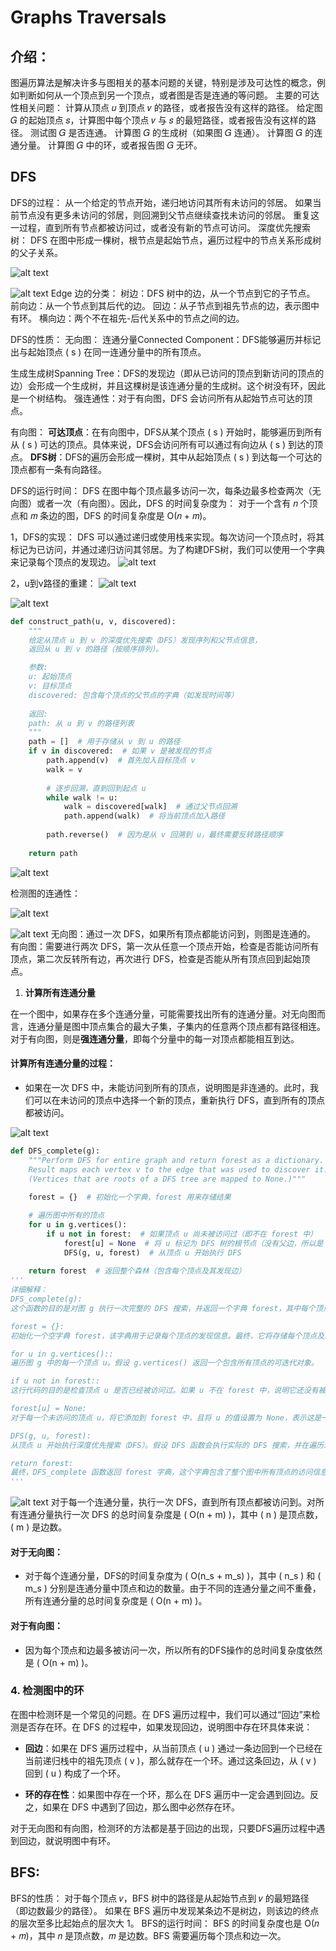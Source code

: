 # Graphs Traversals

## 介绍：
图遍历算法是解决许多与图相关的基本问题的关键，特别是涉及可达性的概念，例如判断如何从一个顶点到另一个顶点，或者图是否是连通的等问题。
主要的可达性相关问题：
计算从顶点 𝑢 到顶点 𝑣 的路径，或者报告没有这样的路径。 
给定图 𝐺 的起始顶点 𝑠，计算图中每个顶点 𝑣 与 𝑠 的最短路径，或者报告没有这样的路径。 
测试图 𝐺 是否连通。 
计算图 𝐺 的生成树（如果图 𝐺 连通）。 
计算图 𝐺 的连通分量。 
计算图 𝐺 中的环，或者报告图 𝐺 无环。 

## DFS
DFS的过程：
从一个给定的节点开始，递归地访问其所有未访问的邻居。 
如果当前节点没有更多未访问的邻居，则回溯到父节点继续查找未访问的邻居。 
重复这一过程，直到所有节点都被访问过，或者没有新的节点可访问。 
深度优先搜索树：
DFS 在图中形成一棵树，根节点是起始节点，遍历过程中的节点关系形成树的父子关系。

![alt text](image.png)


![alt text](image-1.png)
Edge 边的分类：
树边：DFS 树中的边，从一个节点到它的子节点。 
前向边：从一个节点到其后代的边。 
回边：从子节点到祖先节点的边，表示图中有环。 
横向边：两个不在祖先-后代关系中的节点之间的边。 

DFS的性质：
无向图：
连通分量Connected Component：DFS能够遍历并标记出与起始顶点 \( s \) 在同一连通分量中的所有顶点。

生成生成树Spanning Tree：DFS的发现边（即从已访问的顶点到新访问的顶点的边）会形成一个生成树，并且这棵树是该连通分量的生成树。这个树没有环，因此是一个树结构。
强连通性：对于有向图，DFS 会访问所有从起始节点可达的顶点。

有向图：
**可达顶点**：在有向图中，DFS从某个顶点 \( s \) 开始时，能够遍历到所有从 \( s \) 可达的顶点。具体来说，DFS会访问所有可以通过有向边从 \( s \) 到达的顶点。
**DFS树**：DFS的遍历会形成一棵树，其中从起始顶点 \( s \) 到达每一个可达的顶点都有一条有向路径。

DFS的运行时间：
DFS 在图中每个顶点最多访问一次，每条边最多检查两次（无向图）或者一次（有向图）。因此，DFS 的时间复杂度为：
对于一个含有 𝑛 个顶点和 𝑚 条边的图，DFS 的时间复杂度是 O(𝑛 + 𝑚)。 

1，DFS的实现：
DFS 可以通过递归或使用栈来实现。每次访问一个顶点时，将其标记为已访问，并通过递归访问其邻居。为了构建DFS树，我们可以使用一个字典来记录每个顶点的发现边。
![alt text](image-2.png)


2，u到v路径的重建：
![alt text](image-4.png)

![alt text](image-3.png)
```python
def construct_path(u, v, discovered):
    """
    给定从顶点 u 到 v 的深度优先搜索（DFS）发现序列和父节点信息，
    返回从 u 到 v 的路径（按顺序排列）。

    参数:
    u: 起始顶点
    v: 目标顶点
    discovered: 包含每个顶点的父节点的字典（如发现时间等）
    
    返回:
    path: 从 u 到 v 的路径列表
    """
    path = []  # 用于存储从 v 到 u 的路径
    if v in discovered:  # 如果 v 是被发现的节点
        path.append(v)  # 首先加入目标顶点 v
        walk = v
        
        # 逐步回溯，直到回到起点 u
        while walk != u:
            walk = discovered[walk]  # 通过父节点回溯
            path.append(walk)  # 将当前顶点加入路径
        
        path.reverse()  # 因为是从 v 回溯到 u，最终需要反转路径顺序
    
    return path
```
![alt text](image-10.png)

检测图的连通性：

![alt text](image-5.png)

![alt text](image-6.png)
无向图：通过一次 DFS，如果所有顶点都能访问到，则图是连通的。 
有向图：需要进行两次 DFS，第一次从任意一个顶点开始，检查是否能访问所有顶点，第二次反转所有边，再次进行 DFS，检查是否能从所有顶点回到起始顶点。 


1. **计算所有连通分量**

在一个图中，如果存在多个连通分量，可能需要找出所有的连通分量。对无向图而言，连通分量是图中顶点集合的最大子集，子集内的任意两个顶点都有路径相连。对于有向图，则是**强连通分量**，即每个分量中的每一对顶点都能相互到达。

#### **计算所有连通分量的过程**：

- 如果在一次 DFS 中，未能访问到所有的顶点，说明图是非连通的。此时，我们可以在未访问的顶点中选择一个新的顶点，重新执行 DFS，直到所有的顶点都被访问。

![alt text](image-7.png)

```python
def DFS_complete(g):
    """Perform DFS for entire graph and return forest as a dictionary.
    Result maps each vertex v to the edge that was used to discover it. 
    (Vertices that are roots of a DFS tree are mapped to None.)"""
    
    forest = {}  # 初始化一个字典，forest 用来存储结果

    # 遍历图中所有的顶点
    for u in g.vertices():
        if u not in forest:  # 如果顶点 u 尚未被访问过（即不在 forest 中）
            forest[u] = None  # 将 u 标记为 DFS 树的根节点（没有父边，所以是 None）
            DFS(g, u, forest)  # 从顶点 u 开始执行 DFS
            
    return forest  # 返回整个森林（包含每个顶点及其发现边）
'''
详细解释：
DFS_complete(g):
这个函数的目的是对图 g 执行一次完整的 DFS 搜索，并返回一个字典 forest，其中每个顶点 v 被映射到用来发现它的边。如果某个顶点是 DFS 树的根节点，它会被映射到 None。

forest = {}:
初始化一个空字典 forest，该字典用于记录每个顶点的发现信息。最终，它将存储每个顶点及其对应的父边。对图中所有的顶点，字典 forest 的键是顶点，值是从哪个边发现的该顶点（对于根顶点，值为 None）。

for u in g.vertices()::
遍历图 g 中的每一个顶点 u。假设 g.vertices() 返回一个包含所有顶点的可迭代对象。

if u not in forest::
这行代码的目的是检查顶点 u 是否已经被访问过。如果 u 不在 forest 中，说明它还没有被探索过（可能是图的一部分还没有被遍历）。

forest[u] = None:
对于每一个未访问的顶点 u，将它添加到 forest 中，且将 u 的值设置为 None，表示这是一个新的 DFS 树的根。根节点没有父边，所以它的值为 None。

DFS(g, u, forest):
从顶点 u 开始执行深度优先搜索（DFS）。假设 DFS 函数会执行实际的 DFS 搜索，并在遍历过程中更新 forest 字典，记录每个顶点的父边。DFS 函数的实现细节通常会在其他地方定义，它应该会访问 u 的邻接顶点并更新 forest。

return forest:
最终，DFS_complete 函数返回 forest 字典，这个字典包含了整个图中所有顶点的访问信息。对于每个顶点，它要么是某个 DFS 树的根（值为 None），要么被映射到用于发现它的边。
'''
```
![alt text](image-8.png)
对于每一个连通分量，执行一次 DFS，直到所有顶点都被访问到。对所有连通分量执行一次 DFS 的总时间复杂度是 \( O(n + m) \)，其中 \( n \) 是顶点数，\( m \) 是边数。

#### 对于无向图：
- 对于每个连通分量，DFS的时间复杂度为 \( O(n_s + m_s) \)，其中 \( n_s \) 和 \( m_s \) 分别是连通分量中顶点和边的数量。由于不同的连通分量之间不重叠，所有连通分量的总时间复杂度是 \( O(n + m) \)。

#### 对于有向图：
- 因为每个顶点和边最多被访问一次，所以所有的DFS操作的总时间复杂度依然是 \( O(n + m) \)。

### 4. **检测图中的环**

在图中检测环是一个常见的问题。在 DFS 遍历过程中，我们可以通过“回边”来检测是否存在环。在 DFS 的过程中，如果发现回边，说明图中存在环具体来说：

- **回边**：如果在 DFS 遍历过程中，从当前顶点 \( u \) 通过一条边回到一个已经在当前递归栈中的祖先顶点 \( v \)，那么就存在一个环。通过这条回边，从 \( v \) 回到 \( u \) 构成了一个环。

- **环的存在性**：如果图中存在一个环，那么在 DFS 遍历中一定会遇到回边。反之，如果在 DFS 中遇到了回边，那么图中必然存在环。

对于无向图和有向图，检测环的方法都是基于回边的出现，只要DFS遍历过程中遇到回边，就说明图中有环。
## BFS:
BFS的性质：
对于每个顶点 𝑣，BFS 树中的路径是从起始节点到 𝑣 的最短路径（即边数最少的路径）。 
如果在 BFS 遍历中发现某条边不是树边，则该边的终点的层次至多比起始点的层次大 1。 
BFS的运行时间：
BFS 的时间复杂度也是 O(𝑛 + 𝑚)，其中 𝑛 是顶点数，𝑚 是边数。BFS 需要遍历每个顶点和边一次。